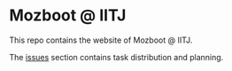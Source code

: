 # Mozboot @ IITJ

This repo contains the website of Mozboot @ IITJ.

The [issues](https://github.com/pclub-iitj/mozboot/issues) section contains task distribution and planning.

